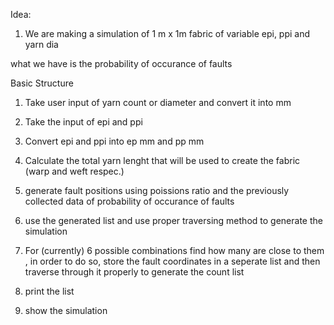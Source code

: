Idea:

1. We are making a simulation of 1 m x 1m fabric of variable epi, ppi and yarn dia

what we have is the probability of occurance of faults

Basic Structure

1. Take user input of yarn count or diameter and convert it into mm
2. Take the input of epi and ppi
3. Convert epi and ppi into ep mm and pp mm
4. Calculate the total yarn lenght that will be used to create the fabric (warp and weft respec.)
5. generate fault positions using poissions ratio and the previously collected data of probability of occurance of faults
6. use the generated list and use proper traversing method to generate the simulation
7. For (currently) 6 possible combinations find how many are close to them , in order to do so, store the fault coordinates in a seperate list and then traverse through it properly to generate the count list

8. print the list
9. show the simulation

